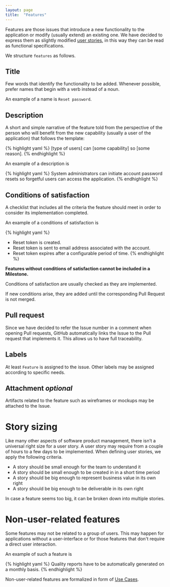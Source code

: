 ```yaml
---
layout: page
title:  "Features"
---
```


Features are those issues that introduce a new functionality to the application or modify (usually extend) an existing one.
We have decided to express them as slightly modified [user stories](https://www.mountaingoatsoftware.com/agile/user-stories), in this way they can be read as functional specifications.

We structure `features` as follows.

## Title
Few words that identify the functionality to be added. Whenever possible, prefer names that begin with a verb instead of a noun.

An example of a name is `Reset password`.

## Description
A short and simple narrative of the feature told from the perspective of the person who will benefit from the new capability (usually a user of the application) that follows the template:

{% highlight yaml %}
[type of users] can
[some capability] so
[some reason].
{% endhighlight %}

An example of a description is

{% highlight yaml %}
System administrators can
initiate account password resets so
forgetful users can access the application.
{% endhighlight %}

## Conditions of satisfaction
A checklist that includes all the criteria the feature should meet in order to consider its implementation completed.

An example of a conditions of satisfaction is

{% highlight yaml %}
- Reset token is created.
- Reset token is sent to email address associated with the account.
- Reset token expires after a configurable period of time.
{% endhighlight %}

**Features without conditions of satisfaction cannot be included in a Milestone.**

Conditions of satisfaction are usually checked as they are implemented.

If new conditions arise, they are added until the corresponding Pull Request is not merged.

## Pull request
Since we have decided to refer the Issue number in a comment when opening Pull requests, GitHub automatically links the Issue to the Pull request that implements it. This allows us to have full traceability.

## Labels
At least `Feature` is assigned to the issue.
Other labels may be assigned according to specific needs.

## Attachment *optional*
Artifacts related to the feature such as wireframes or mockups may be attached to the Issue.

# Story sizing

Like many other aspects of software product management, there isn’t a universal right size for a user story. A user story may require from a couple of hours to a few days to be implemented. When defining user stories, we apply the following criteria.

 - A story should be small enough for the team to understand it
 - A story should be small enough to be created in in a short time period
 - A story should be big enough to represent business value in its own right
 - A story should be big enough to be deliverable in its own right

In case a feature seems too big, it can be broken down into multiple stories.

# Non-user-related features

Some features may not be related to a group of users. This may happen for applications without a user-interface or for those features that don't require a direct user interaction.

An example of such a feature is

{% highlight yaml %}
Quality reports have to be automatically generated on a monthly basis.
{% endhighlight %}

Non-user-related features are formalized in form of [Use Cases](https://inforlife.github.io/process/issues/use-cases.html).
